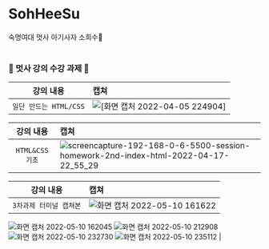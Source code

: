 # SohHeeSu
숙명여대 멋사 아기사자 소희수🦁
<br><br>
### 🦁 멋사 강의 수강 과제 🦁

| 강의 내용 | 캡쳐 | 
|:------:|:------|
|`일단 만드는 HTML/CSS`|<img alt= "[화면 캡처 2022-04-05 224904]" src= "https://user-images.githubusercontent.com/102017556/161768824-9a41bd64-ec57-4550-ba32-0a31da516f12.jpg">

| 강의 내용 | 캡쳐 | 
|:------:|:------|
|`HTML&CSS 기초`|![screencapture-192-168-0-6-5500-session-homework-2nd-index-html-2022-04-17-22_55_29](https://user-images.githubusercontent.com/102017556/163717774-6f6ba3f7-8fab-4ff5-93dc-53ccaf3e7690.png)|

| 강의 내용 | 캡쳐 | 
|:------:|:------|
|`3차과제 터미널 캡쳐본`|![화면 캡처 2022-05-10 161622](https://user-images.githubusercontent.com/102017556/167658951-58bbac8b-4f1e-41e1-be13-390f09b0ca49.jpg)
![화면 캡처 2022-05-10 162045](https://user-images.githubusercontent.com/102017556/167659031-92a74f14-4a1d-4d0a-ac4c-5aafd7dbce38.jpg)
![화면 캡처 2022-05-10 212908](https://user-images.githubusercontent.com/102017556/167659083-2915aa6f-d26c-4a8a-8c59-9de6ccffa2d6.jpg)
![화면 캡처 2022-05-10 232730](https://user-images.githubusercontent.com/102017556/167659144-b70574e9-6b1a-4109-a987-ea8541efff80.jpg)
![화면 캡처 2022-05-10 235112](https://user-images.githubusercontent.com/102017556/167659208-97f539f2-94fa-4c0d-a964-754a1c4dc710.jpg)
|
